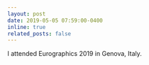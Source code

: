 ```yaml
---
layout: post
date: 2019-05-05 07:59:00-0400
inline: true
related_posts: false
---
```

I attended Eurographics 2019 in Genova, Italy.